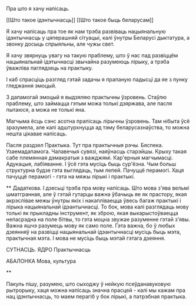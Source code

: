 Пра што я хачу напісаць.

[[Што такое ідэнтычнасць]]
[[Што такое быць беларусам]]

Я хачу напісаць пра тое як нам трэба развіваць нацыянальную ідэнтычнасць у цяперашняй сітуацыі, калі ўнутры Беларусі дыктатура, а звонку досыць спрыяльны, але чужы свет.

Я хачу звярнуць увагу на такую праблему, што ў нас пад развіццём нацыянальнай ідэтычнасці звычайна разумеюць лірыку, а трэба ўважліва паглядзець на практыку. 

І каб спрасціць разгляд гэтай задачы я прапаную падысці да яе з пунку гледжання эмоцый.

З дапамогай эмоцый я выдзяляю практычны ўзровень. Стаўлю праблему, што займацца гэтым можа толькі дзяржава, але пасля пытаюся, а можа не толькі яна.

Магчыма ёсць сэнс асотна прапісаць лірычны ўзровень. Там нібыта ўсё зразумела, але калі адштурхнуцца ад тэму беларусазнаўства, то можна нешта цікавае напісаць.

Пасля раздзел Практыка. Тут пра практычныя рэчы.
Бяспека. Узаемадапамога.
Чалавечыя сувязі, наяўнасць старэйшы. Крыху такая сабе племянная дэмакратыя з важджямі.
Кар'ерныя магчымасці. Адукацыя, лабіяванне.
І ўсё гэта мусіць быць сур'ёзна. Чым больш структурна будзе гэта выглядаць, тым лепей.
Пачуццё перамогі. Хаця пачуццё перамогі - гэта на мяжы лірыкі і практыкі.

**
Дадаткова.
І дзесьці трэба пра мову напісаць. Што мова з'ява вельмі шматгранная, але ў гэтай гутарцы важна ўбачыць яе як прастору, якая акрэслівае межы ўнутры якіх і накапліваецца ўвесь багаж практыкі і лірыка нацыянальнай ідэантычнасці. То бок, мова калі разглядаць мову толькі як прыкладны інструмент, як зброю, якая выкарыстоўваецца непасрэдна на поле бітвы, то гэта моцна звужае разуменне гэтай з'явы. 
Важна яшчэ разумець мову як само поле. Гэта важна, бо ў любых дзеянняў на развіцці нацыянальнай ідэантычнасці мусіць быць мэта, практычная мэта. І мова не мусіць быць мэтай гэтага дзеяння. 

СУТНАСЦЬ. ЯДРО
Практычнасць

АБАЛОНКА
Мова, культура

**

Пакуль пішу, разумею, што сыходжу ў нейкую псеўданавуковую рытрорыку, хаця можна напісаць значна прасцей - калі мы кажам пра нац ідэнтычнасць, то маем перагіб у бок лірыкі, а патрэбная практыка.
